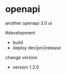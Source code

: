 # openapi
another openapi 3.0 ui

#development 
- build
- deploy dev|pro|release

change version 
- version 1.2.0
 
 